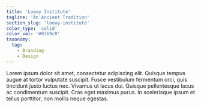 ```yaml
---
title: 'Loewy Institute'
tagline: 'An Ancient Tradition'
section_slug: 'loewy-institute'
color_type: 'solid'
color_val: '#83b9c0'
taxonomy:
  tag:
    - Branding
    - Design
---
```

Lorem ipsum dolor sit amet, consectetur adipiscing elit. Quisque tempus augue at tortor vulputate suscipit. Fusce vestibulum fermentum orci, quis tincidunt justo luctus nec. Vivamus ut lacus dui. Quisque pellentesque lacus ac condimentum suscipit. Cras eget maximus purus. In scelerisque ipsum et tellus porttitor, non mollis neque egestas.
